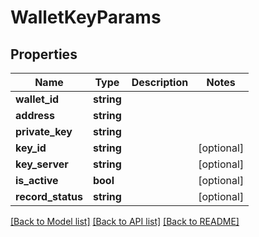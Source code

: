 # WalletKeyParams

## Properties
Name | Type | Description | Notes
------------ | ------------- | ------------- | -------------
**wallet_id** | **string** |  | 
**address** | **string** |  | 
**private_key** | **string** |  | 
**key_id** | **string** |  | [optional] 
**key_server** | **string** |  | [optional] 
**is_active** | **bool** |  | [optional] 
**record_status** | **string** |  | [optional] 

[[Back to Model list]](../README.md#documentation-for-models) [[Back to API list]](../README.md#documentation-for-api-endpoints) [[Back to README]](../README.md)


